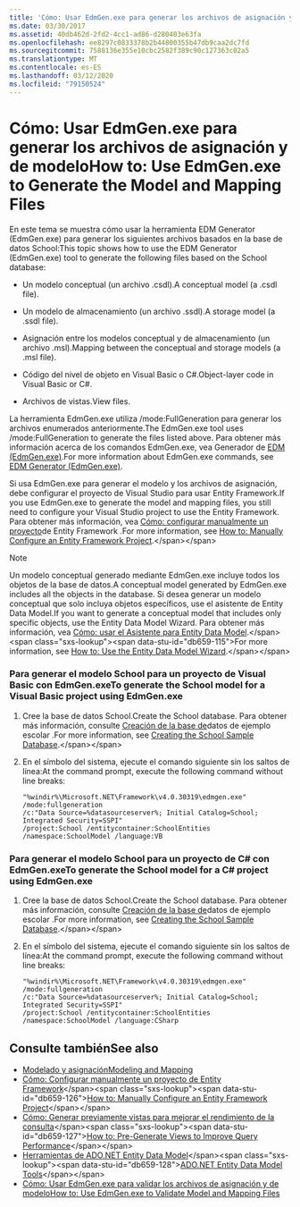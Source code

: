 ```yaml
---
title: 'Cómo: Usar EdmGen.exe para generar los archivos de asignación y de modelo'
ms.date: 03/30/2017
ms.assetid: 40db462d-2fd2-4cc1-ad86-d280403e63fa
ms.openlocfilehash: ee8297c0833378b2b44800355b47db9caa2dc7fd
ms.sourcegitcommit: 7588136e355e10cbc2582f389c90c127363c02a5
ms.translationtype: MT
ms.contentlocale: es-ES
ms.lasthandoff: 03/12/2020
ms.locfileid: "79150524"
---
```

# <a name="how-to-use-edmgenexe-to-generate-the-model-and-mapping-files"></a><span data-ttu-id="db659-102">Cómo: Usar EdmGen.exe para generar los archivos de asignación y de modelo</span><span class="sxs-lookup"><span data-stu-id="db659-102">How to: Use EdmGen.exe to Generate the Model and Mapping Files</span></span>
<span data-ttu-id="db659-103">En este tema se muestra cómo usar la herramienta EDM Generator (EdmGen.exe) para generar los siguientes archivos basados en la base de datos School:</span><span class="sxs-lookup"><span data-stu-id="db659-103">This topic shows how to use the EDM Generator (EdmGen.exe) tool to generate the following files based on the School database:</span></span>  
  
- <span data-ttu-id="db659-104">Un modelo conceptual (un archivo .csdl).</span><span class="sxs-lookup"><span data-stu-id="db659-104">A conceptual model (a .csdl file).</span></span>  
  
- <span data-ttu-id="db659-105">Un modelo de almacenamiento (un archivo .ssdl).</span><span class="sxs-lookup"><span data-stu-id="db659-105">A storage model (a .ssdl file).</span></span>  
  
- <span data-ttu-id="db659-106">Asignación entre los modelos conceptual y de almacenamiento (un archivo .msl).</span><span class="sxs-lookup"><span data-stu-id="db659-106">Mapping between the conceptual and storage models (a .msl file).</span></span>  
  
- <span data-ttu-id="db659-107">Código del nivel de objeto en Visual Basic o C#.</span><span class="sxs-lookup"><span data-stu-id="db659-107">Object-layer code in Visual Basic or C#.</span></span>  
  
- <span data-ttu-id="db659-108">Archivos de vistas.</span><span class="sxs-lookup"><span data-stu-id="db659-108">View files.</span></span>  
  
 <span data-ttu-id="db659-109">La herramienta EdmGen.exe utiliza /mode:FullGeneration para generar los archivos enumerados anteriormente.</span><span class="sxs-lookup"><span data-stu-id="db659-109">The EdmGen.exe tool uses /mode:FullGeneration to generate the files listed above.</span></span> <span data-ttu-id="db659-110">Para obtener más información acerca de los comandos EdmGen.exe, vea Generador de [EDM (EdmGen.exe)](edm-generator-edmgen-exe.md).</span><span class="sxs-lookup"><span data-stu-id="db659-110">For more information about EdmGen.exe commands, see [EDM Generator (EdmGen.exe)](edm-generator-edmgen-exe.md).</span></span>  
  
 <span data-ttu-id="db659-111">Si usa EdmGen.exe para generar el modelo y los archivos de asignación, debe configurar el proyecto de Visual Studio para usar Entity Framework.</span><span class="sxs-lookup"><span data-stu-id="db659-111">If you use EdmGen.exe to generate the model and mapping files, you still need to configure your Visual Studio project to use the Entity Framework.</span></span> <span data-ttu-id="db659-112">Para obtener más información, vea [Cómo: configurar manualmente un proyecto](https://docs.microsoft.com/previous-versions/dotnet/netframework-4.0/bb738546(v=vs.100))de Entity Framework .</span><span class="sxs-lookup"><span data-stu-id="db659-112">For more information, see [How to: Manually Configure an Entity Framework Project](https://docs.microsoft.com/previous-versions/dotnet/netframework-4.0/bb738546(v=vs.100)).</span></span>  
  
> [!NOTE]
> <span data-ttu-id="db659-113">Un modelo conceptual generado mediante EdmGen.exe incluye todos los objetos de la base de datos.</span><span class="sxs-lookup"><span data-stu-id="db659-113">A conceptual model generated by EdmGen.exe includes all the objects in the database.</span></span> <span data-ttu-id="db659-114">Si desea generar un modelo conceptual que solo incluya objetos específicos, use el asistente de Entity Data Model.</span><span class="sxs-lookup"><span data-stu-id="db659-114">If you want to generate a conceptual model that includes only specific objects, use the Entity Data Model Wizard.</span></span> <span data-ttu-id="db659-115">Para obtener más información, vea [Cómo: usar el Asistente para Entity Data Model](https://docs.microsoft.com/previous-versions/dotnet/netframework-4.0/bb738677(v=vs.100)).</span><span class="sxs-lookup"><span data-stu-id="db659-115">For more information, see [How to: Use the Entity Data Model Wizard](https://docs.microsoft.com/previous-versions/dotnet/netframework-4.0/bb738677(v=vs.100)).</span></span>  
  
### <a name="to-generate-the-school-model-for-a-visual-basic-project-using-edmgenexe"></a><span data-ttu-id="db659-116">Para generar el modelo School para un proyecto de Visual Basic con EdmGen.exe</span><span class="sxs-lookup"><span data-stu-id="db659-116">To generate the School model for a Visual Basic project using EdmGen.exe</span></span>  
  
1. <span data-ttu-id="db659-117">Cree la base de datos School.</span><span class="sxs-lookup"><span data-stu-id="db659-117">Create the School database.</span></span> <span data-ttu-id="db659-118">Para obtener más información, consulte [Creación de la base de](https://docs.microsoft.com/previous-versions/dotnet/netframework-4.0/bb399731(v=vs.100))datos de ejemplo escolar .</span><span class="sxs-lookup"><span data-stu-id="db659-118">For more information, see [Creating the School Sample Database](https://docs.microsoft.com/previous-versions/dotnet/netframework-4.0/bb399731(v=vs.100)).</span></span>  
  
2. <span data-ttu-id="db659-119">En el símbolo del sistema, ejecute el comando siguiente sin los saltos de línea:</span><span class="sxs-lookup"><span data-stu-id="db659-119">At the command prompt, execute the following command without line breaks:</span></span>  
  
    ```console  
    "%windir%\Microsoft.NET\Framework\v4.0.30319\edmgen.exe" /mode:fullgeneration
    /c:"Data Source=%datasourceserver%; Initial Catalog=School; Integrated Security=SSPI"
    /project:School /entitycontainer:SchoolEntities /namespace:SchoolModel /language:VB  
    ```  
  
### <a name="to-generate-the-school-model-for-a-c-project-using-edmgenexe"></a><span data-ttu-id="db659-120">Para generar el modelo School para un proyecto de C# con EdmGen.exe</span><span class="sxs-lookup"><span data-stu-id="db659-120">To generate the School model for a C# project using EdmGen.exe</span></span>  
  
1. <span data-ttu-id="db659-121">Cree la base de datos School.</span><span class="sxs-lookup"><span data-stu-id="db659-121">Create the School database.</span></span> <span data-ttu-id="db659-122">Para obtener más información, consulte [Creación de la base de](https://docs.microsoft.com/previous-versions/dotnet/netframework-4.0/bb399731(v=vs.100))datos de ejemplo escolar .</span><span class="sxs-lookup"><span data-stu-id="db659-122">For more information, see [Creating the School Sample Database](https://docs.microsoft.com/previous-versions/dotnet/netframework-4.0/bb399731(v=vs.100)).</span></span>  
  
2. <span data-ttu-id="db659-123">En el símbolo del sistema, ejecute el comando siguiente sin los saltos de línea:</span><span class="sxs-lookup"><span data-stu-id="db659-123">At the command prompt, execute the following command without line breaks:</span></span>  
  
    ```console  
    "%windir%\Microsoft.NET\Framework\v4.0.30319\edmgen.exe" /mode:fullgeneration
    /c:"Data Source=%datasourceserver%; Initial Catalog=School; Integrated Security=SSPI"
    /project:School /entitycontainer:SchoolEntities /namespace:SchoolModel /language:CSharp  
    ```  
  
## <a name="see-also"></a><span data-ttu-id="db659-124">Consulte también</span><span class="sxs-lookup"><span data-stu-id="db659-124">See also</span></span>

- [<span data-ttu-id="db659-125">Modelado y asignación</span><span class="sxs-lookup"><span data-stu-id="db659-125">Modeling and Mapping</span></span>](modeling-and-mapping.md)
- <span data-ttu-id="db659-126">[Cómo: Configurar manualmente un proyecto de Entity Framework](https://docs.microsoft.com/previous-versions/dotnet/netframework-4.0/bb738546(v=vs.100))</span><span class="sxs-lookup"><span data-stu-id="db659-126">[How to: Manually Configure an Entity Framework Project](https://docs.microsoft.com/previous-versions/dotnet/netframework-4.0/bb738546(v=vs.100))</span></span>
- <span data-ttu-id="db659-127">[Cómo: Generar previamente vistas para mejorar el rendimiento de la consulta](https://docs.microsoft.com/previous-versions/dotnet/netframework-4.0/bb896240(v=vs.100))</span><span class="sxs-lookup"><span data-stu-id="db659-127">[How to: Pre-Generate Views to Improve Query Performance](https://docs.microsoft.com/previous-versions/dotnet/netframework-4.0/bb896240(v=vs.100))</span></span>
- <span data-ttu-id="db659-128">[Herramientas de ADO.NET Entity Data Model](https://docs.microsoft.com/previous-versions/dotnet/netframework-4.0/bb399249(v=vs.100))</span><span class="sxs-lookup"><span data-stu-id="db659-128">[ADO.NET Entity Data Model Tools](https://docs.microsoft.com/previous-versions/dotnet/netframework-4.0/bb399249(v=vs.100))</span></span>
- [<span data-ttu-id="db659-129">Cómo: Usar EdmGen.exe para validar los archivos de asignación y de modelo</span><span class="sxs-lookup"><span data-stu-id="db659-129">How to: Use EdmGen.exe to Validate Model and Mapping Files</span></span>](how-to-use-edmgen-exe-to-validate-model-and-mapping-files.md)
